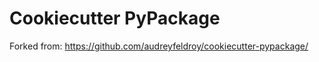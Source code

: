 Cookiecutter PyPackage
======================

Forked from: https://github.com/audreyfeldroy/cookiecutter-pypackage/
